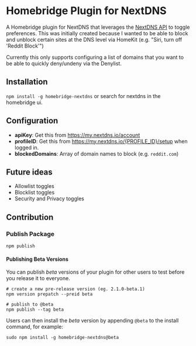 # Homebridge Plugin for NextDNS

A Homebridge plugin for NextDNS that leverages the [NextDNS API](https://nextdns.github.io/api/) to toggle preferences. This was initially created because I wanted to be able to block and unblock certain sites at the DNS level via HomeKit (e.g. "Siri, turn off 'Reddit Block'")

Currently this only supports configuring a list of domains that you want to be able to quickly deny/undeny via the Denylist.

## Installation

`npm install -g homebridge-nextdns` or search for nextdns in the homebridge ui.

## Configuration

- **apiKey**: Get this from https://my.nextdns.io/account
- **profileID**: Get this from https://my.nextdns.io/{PROFILE_ID}/setup when logged in.
- **blockedDomains**: Array of domain names to block (e.g. `reddit.com`)

## Future ideas

- Allowlist toggles
- Blocklist toggles
- Security and Privacy toggles

## Contribution

### Publish Package

```shell
npm publish
```

#### Publishing Beta Versions

You can publish *beta* versions of your plugin for other users to test before you release it to everyone.

```shell
# create a new pre-release version (eg. 2.1.0-beta.1)
npm version prepatch --preid beta

# publish to @beta
npm publish --tag beta
```

Users can then install the  *beta* version by appending `@beta` to the install command, for example:

```shell
sudo npm install -g homebridge-nextdns@beta
```
